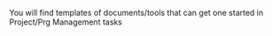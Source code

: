You will find templates of documents/tools that can get one started in Project/Prg Management tasks
